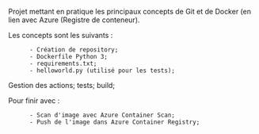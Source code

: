 
Projet mettant en pratique les principaux concepts de Git et de Docker (en lien avec Azure (Registre de conteneur).


Les concepts sont les suivants :

          - Création de repository; 
          - Dockerfile Python 3;
          - requirements.txt;
          - helloworld.py (utilisé pour les tests);


Gestion des actions; tests; build;

Pour finir avec :

          - Scan d'image avec Azure Container Scan;
          - Push de l'image dans Azure Container Registry;
